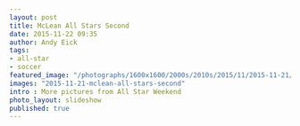 ```yaml
---
layout: post
title: McLean All Stars Second
date: 2015-11-22 09:35
author: Andy Eick
tags:
- all-star
- soccer
featured_image: "/photographs/1600x1600/2000s/2010s/2015/11/2015-11-21/20151121-0331.jpeg"
images: "2015-11-21-mclean-all-stars-second"
intro : More pictures from All Star Weekend
photo_layout: slideshow
published: true
---
```

